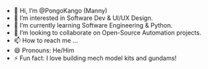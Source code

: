 - 👋 Hi, I’m @PongoKango (Manny)
- 👀 I’m interested in Software Dev & UI/UX Design.
- 🌱 I’m currently learning Software Engineering & Python.
- 💞️ I’m looking to collaborate on Open-Source Automation projects.
- 📫 How to reach me ...
- 😄 Pronouns: He/Him
- ⚡ Fun fact: I love building mech model kits and gundams!

<!---
PongoKango/PongoKango is a ✨ special ✨ repository because its `README.md` (this file) appears on your GitHub profile.
You can click the Preview link to take a look at your changes.
--->
